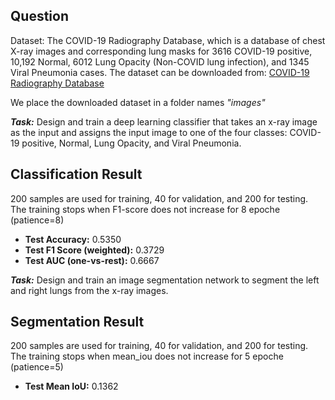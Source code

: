 ## Question

Dataset: The COVID-19 Radiography Database, which is a database of chest X-ray images and corresponding lung masks for 3616 COVID-19 positive, 10,192 Normal, 6012 Lung Opacity (Non-COVID lung infection), and 1345 Viral Pneumonia cases. The dataset can be downloaded from: [COVID-19 Radiography Database](https://drive.google.com/drive/folders/1RLBO1o7ngJrG57QCQLe-7Eg4UFQL__Od?usp=sharing)

We place the downloaded dataset in a folder names *"images"*

***Task:*** Design and train a deep learning classifier that takes an x-ray image as the input and assigns the input image to one of the four classes: COVID-19 positive, Normal, Lung Opacity, and Viral Pneumonia.

## Classification Result

200 samples are used for training, 40 for validation, and 200 for testing. The training stops when F1-score does not increase for 8 epoche (patience=8)

- **Test Accuracy:** 0.5350
- **Test F1 Score (weighted):** 0.3729
- **Test AUC (one-vs-rest):** 0.6667

***Task:*** Design and train an image segmentation network to segment the left and right lungs from the x-ray images.

## Segmentation Result

200 samples are used for training, 40 for validation, and 200 for testing. The training stops when mean_iou does not increase for 5 epoche (patience=5)

- **Test Mean IoU:** 0.1362
